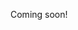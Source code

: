 <!--

- https://github.com/sindresorhus/awesome

https://news.ycombinator.com/item?id=19713604

https://commoncrawl.org/

reddit

archive.org

https://href.cool/
https://indieseek.xyz/
https://hub.iwebthings.com/

-->

Coming soon!
